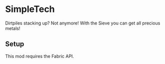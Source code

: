 # SimpleTech

Dirtpiles stacking up? Not anymore! With the Sieve you can get all precious metals! 

## Setup

This mod requires the Fabric API.
